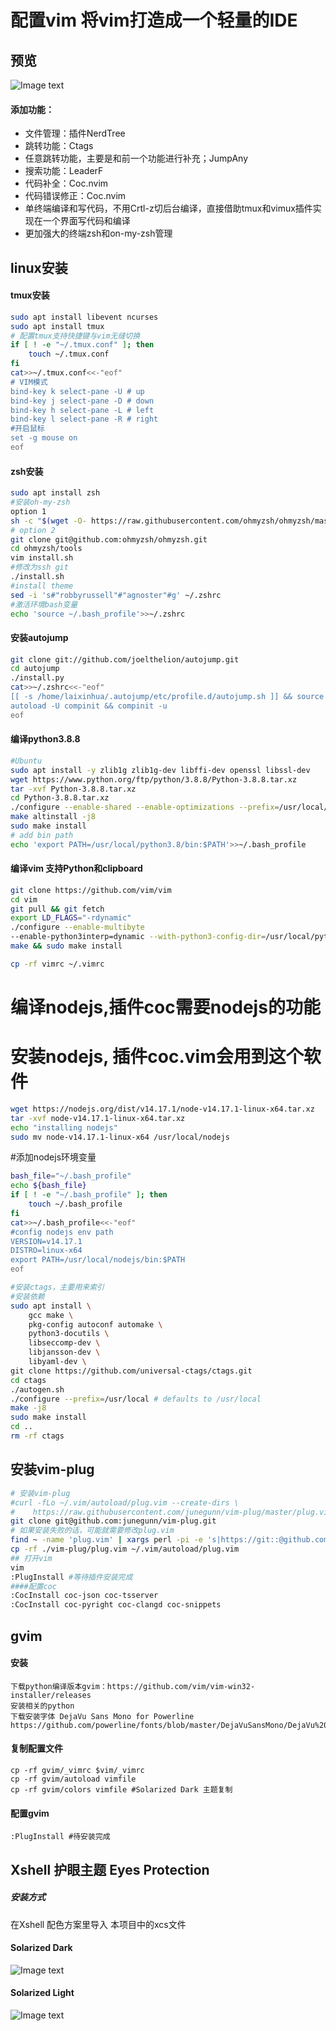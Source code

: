 # 配置vim 将vim打造成一个轻量的IDE

## 预览
![Image text](img/preview.gif)
#### 添加功能：
- 文件管理：插件NerdTree
- 跳转功能：Ctags
- 任意跳转功能，主要是和前一个功能进行补充；JumpAny
- 搜索功能：LeaderF
- 代码补全：Coc.nvim
- 代码错误修正：Coc.nvim
- 单终端编译和写代码，不用Crtl-z切后台编译，直接借助tmux和vimux插件实现在一个界面写代码和编译
- 更加强大的终端zsh和on-my-zsh管理 

## linux安装
#### tmux安装
```bash
sudo apt install libevent ncurses
sudo apt install tmux
# 配置tmux支持快捷键与vim无缝切换
if [ ! -e "~/.tmux.conf" ]; then
    touch ~/.tmux.conf
fi 
cat>>~/.tmux.conf<<-"eof"
# VIM模式
bind-key k select-pane -U # up
bind-key j select-pane -D # down
bind-key h select-pane -L # left
bind-key l select-pane -R # right
#开启鼠标
set -g mouse on
eof
```
#### zsh安装
```bash
sudo apt install zsh
#安装oh-my-zsh
option 1
sh -c "$(wget -O- https://raw.githubusercontent.com/ohmyzsh/ohmyzsh/master/tools/install.sh)"
# option 2
git clone git@github.com:ohmyzsh/ohmyzsh.git
cd ohmyzsh/tools
vim install.sh
#修改为ssh git
./install.sh
#install theme
sed -i 's#"robbyrussell"#"agnoster"#g' ~/.zshrc
#激活环境bash变量
echo 'source ~/.bash_profile'>>~/.zshrc
```
#### 安装autojump
```zsh
git clone git://github.com/joelthelion/autojump.git
cd autojump
./install.py
cat>>~/.zshrc<<-"eof"
[[ -s /home/laixinhua/.autojump/etc/profile.d/autojump.sh ]] && source /home/laixinhua/.autojump/etc/profile.d/autojump.sh
autoload -U compinit && compinit -u
eof

```
#### 编译python3.8.8
```bash
#Ubuntu
sudo apt install -y zlib1g zlib1g-dev libffi-dev openssl libssl-dev
wget https://www.python.org/ftp/python/3.8.8/Python-3.8.8.tar.xz
tar -xvf Python-3.8.8.tar.xz
cd Python-3.8.8.tar.xz
./configure --enable-shared --enable-optimizations --prefix=/usr/local/python3.8
make altinstall -j8
sudo make install
# add bin path
echo 'export PATH=/usr/local/python3.8/bin:$PATH'>>~/.bash_profile
```
#### 编译vim 支持Python和clipboard
```bash
git clone https://github.com/vim/vim
cd vim
git pull && git fetch
export LD_FLAGS="-rdynamic"
./configure --enable-multibyte
--enable-python3interp=dynamic --with-python3-config-dir=/usr/local/python3.8/lib/python3.8/config-3.8-x86_64-linux-gnu --enable-cscope --enable-gui=auto --with-features=huge --with-x --enable-fontset --enable-largefile --disable-netbeans --with-compiledby=SivanLaai --enable-fail-if-missing
make && sudo make install
```
```bash
cp -rf vimrc ~/.vimrc
```
# 编译nodejs,插件coc需要nodejs的功能
# 安装nodejs, 插件coc.vim会用到这个软件
```bash
wget https://nodejs.org/dist/v14.17.1/node-v14.17.1-linux-x64.tar.xz
tar -xvf node-v14.17.1-linux-x64.tar.xz
echo "installing nodejs"
sudo mv node-v14.17.1-linux-x64 /usr/local/nodejs 
```
#添加nodejs环境变量
```bash
bash_file="~/.bash_profile"
echo ${bash_file}
if [ ! -e "~/.bash_profile" ]; then
    touch ~/.bash_profile
fi 
cat>>~/.bash_profile<<-"eof"
#config nodejs env path
VERSION=v14.17.1
DISTRO=linux-x64
export PATH=/usr/local/nodejs/bin:$PATH
eof
```
```bash
#安装ctags，主要用来索引
#安装依赖
sudo apt install \
    gcc make \
    pkg-config autoconf automake \
    python3-docutils \
    libseccomp-dev \
    libjansson-dev \
    libyaml-dev \
git clone https://github.com/universal-ctags/ctags.git
cd ctags
./autogen.sh
./configure --prefix=/usr/local # defaults to /usr/local
make -j8
sudo make install 
cd ..
rm -rf ctags
```
## 安装vim-plug
```bash
# 安装vim-plug
#curl -fLo ~/.vim/autoload/plug.vim --create-dirs \
#    https://raw.githubusercontent.com/junegunn/vim-plug/master/plug.vim
git clone git@github.com:junegunn/vim-plug.git
# 如果安装失败的话，可能就需要修改plug.vim
find ~ -name 'plug.vim' | xargs perl -pi -e 's|https://git::@github.com/%s.git|git@github.com:%s.git|g'
cp -rf ./vim-plug/plug.vim ~/.vim/autoload/plug.vim
## 打开vim
vim
:PlugInstall #等待插件安装完成
####配置coc
:CocInstall coc-json coc-tsserver
:CocInstall coc-pyright coc-clangd coc-snippets
```

## gvim
#### 安装
```
下载python编译版本gvim：https://github.com/vim/vim-win32-installer/releases
安装相关的python
下载安装字体 DejaVu Sans Mono for Powerline
https://github.com/powerline/fonts/blob/master/DejaVuSansMono/DejaVu%20Sans%20Mono%20for%20Powerline.ttf
```
#### 复制配置文件
```
cp -rf gvim/_vimrc $vim/_vimrc
cp -rf gvim/autoload vimfile
cp -rf gvim/colors vimfile #Solarized Dark 主题复制
```
#### 配置gvim
```
:PlugInstall #待安装完成
```
## Xshell 护眼主题 Eyes Protection
##### 安装方式
在Xshell 配色方案里导入 本项目中的xcs文件
#### Solarized Dark
![Image text](img/Solarized_Dark.jpg)
#### Solarized Light
![Image text](img/Solarized_Light.png)
